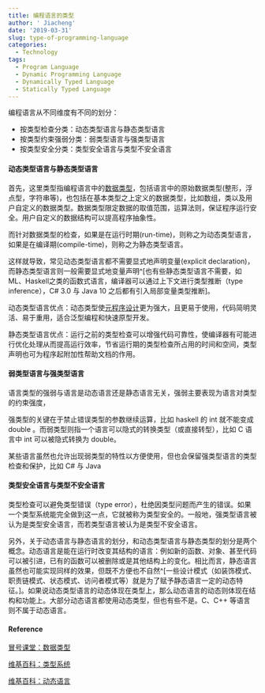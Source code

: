 ```yaml
---
title: 编程语言的类型
author: ' Jiacheng'
date: '2019-03-31'
slug: type-of-programming-language
categories:
  - Technology
tags:
  - Program Language
  - Dynamic Programming Language
  - Dynamically Typed Language
  - Statically Typed Language
---
```


编程语言从不同维度有不同的划分：

- 按类型检查分类：动态类型语言与静态类型语言
- 按类型约束强弱分类：弱类型语言与强类型语言
- 按类型安全分类：类型安全语言与类型不安全语言

#### 动态类型语言与静态类型语言

首先，这里类型指编程语言中的[数据类型](<https://zh.wikipedia.org/zh-cn/%E8%B3%87%E6%96%99%E9%A1%9E%E5%9E%8B>)，包括语言中的原始数据类型(整形，浮点型，字符串等)，也包括在基本类型之上定义的数据类型，比如数组，类以及用户自定义的数据类型。数据类型限定数据的取值范围，运算法则，保证程序运行安全。用户自定义的数据结构可以提高程序抽象性。

而针对数据类型的检查，如果是在运行时期(run-time)，则称之为动态类型语言，如果是在编译期(compile-time)，则称之为静态类型语言。

这样就导致，常见动态类型语言都不需要显式地声明变量(explicit declaration)，而静态类型语言则一般需要显式地变量声明^[也有些静态类型语言不需要，如ML、Haskell之类的函数式语言，编译器可以通过上下文进行类型推断（type inference），C# 3.0 与 Java 10 之后都有引入局部变量类型推断]。

动态类型语言优点：动态类型使[元程序设计](https://zh.wikipedia.org/w/index.php?title=%E5%85%83%E7%A8%8B%E5%BC%8F%E8%A8%AD%E8%A8%88&action=edit&redlink=1)更为强大，且更易于使用，代码简明灵活、易于重用，适合泛型编程和快速原型开发。

静态类型语言优点：运行之前的类型检查可以增强代码可靠性，使编译器有可能进行优化处理从而提高运行效率，节省运行期的类型检查所占用的时间和空间，类型声明也可为程序起附加性帮助文档的作用。

#### 弱类型语言与强类型语言

语言类型的强弱与语言是动态语言还是静态语言无关，强弱主要表现为语言对类型的约束强度，

强类型的关键在于禁止错误类型的参数继续运算，比如 haskell 的 int 就不能变成 double 。而弱类型则指一个语言可以隐式的转换类型（或直接转型），比如 C 语言中 int 可以被隐式转换为 double。

某些语言虽然也允许出现弱类型的特性以方便使用，但也会保留强类型语言的类型检查和保护，比如 C# 与 Java

#### 类型安全语言与类型不安全语言

类型检查可以避免类型错误（type error），杜绝因类型问题而产生的错误。如果一个类型系统能完全做到这一点，它就被称为类型安全的。一般地，强类型语言被认为是类型安全语言，而若类型语言被认为是类型不安全语言。

另外，关于动态语言与静态语言的划分，和动态类型语言与静态类型的划分是两个概念。动态语言是能在运行时改变其结构的语言：例如新的函数、对象、甚至代码可以被引进，已有的函数可以被删除或是其他结构上的变化。相比而言，静态语言虽然也可能实现同样的效果，但既不方便也不自然^[一些设计模式（如装饰模式、职责链模式、状态模式、访问者模式等）就是为了赋予静态语言一定的动态特征。]。如果说动态类型语言的动态体现在类型上，那么动态语言的动态则体现在结构和功能上。大部分动态语言都使用动态类型，但也有些不是。C、C++  等语言则不属于动态语言。

#### Reference

[冒号课堂：数据类型](<https://blog.zhenghui.org/2009/09/23/colon-class-5_2/#note7>)

[维基百科：类型系统](<https://zh.wikipedia.org/wiki/%E9%A1%9E%E5%9E%8B%E7%B3%BB%E7%B5%B1>)

[维基百科：动态语言](<https://zh.wikipedia.org/wiki/%E5%8A%A8%E6%80%81%E8%AF%AD%E8%A8%80>)
